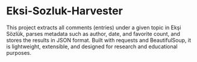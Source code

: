 # Eksi-Sozluk-Harvester
This project extracts all comments (entries) under a given topic in Ekşi Sözlük, parses metadata such as author, date, and favorite count, and stores the results in JSON format. Built with requests and BeautifulSoup, it is lightweight, extensible, and designed for research and educational purposes.
